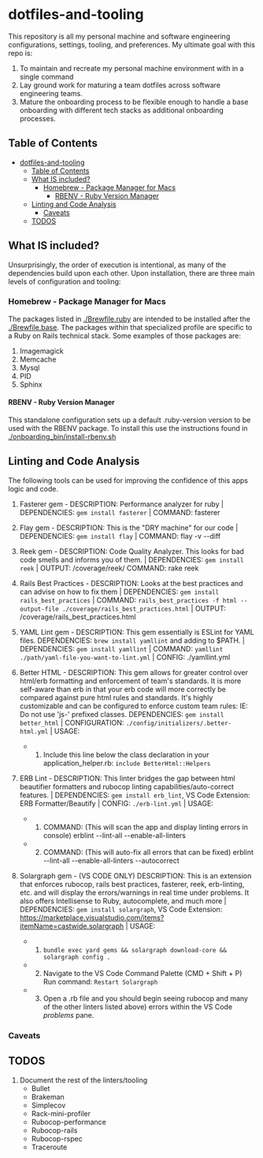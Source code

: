 # dotfiles-and-tooling

This repository is all my personal machine and software engineering
configurations, settings, tooling, and preferences. My ultimate goal with this
repo is:

1. To maintain and recreate my personal machine environment with in a single command
2. Lay ground work for maturing a team dotfiles across software engineering teams.
3. Mature the onboarding process to be flexible enough to handle a base
   onboarding with different tech stacks as additional onboarding processes.

## Table of Contents

- [dotfiles-and-tooling](#dotfiles-and-tooling)
  - [Table of Contents](#table-of-contents)
  - [What IS included?](#what-is-included)
    - [Homebrew - Package Manager for Macs](#homebrew---package-manager-for-macs)
      - [RBENV - Ruby Version Manager](#rbenv---ruby-version-manager)
  - [Linting and Code Analysis](#linting-and-code-analysis)
    - [Caveats](#caveats)
  - [TODOS](#todos)

## What IS included?

Unsurprisingly, the order of execution is intentional, as many of the
dependencies build upon each other. Upon installation, there are three main
levels of configuration and tooling:

### Homebrew - Package Manager for Macs

The packages listed in [./Brewfile.ruby](./Brewfile.ruby) are intended to be
installed after the [./Brewfile.base](./Brewfile.base). The packages within
that specialized profile are specific to a Ruby on Rails technical stack. Some
examples of those packages are:

1. Imagemagick
2. Memcache
3. Mysql
4. PID
5. Sphinx

#### RBENV - Ruby Version Manager

This standalone configuration sets up a default .ruby-version version to be used with the
RBENV package. To install this use the instructions found in [./onboarding_bin/install-rbenv.sh](./onboarding_bin/install-rbenv.sh)

## Linting and Code Analysis

The following tools can be used for improving the confidence of this apps logic and code.

1. Fasterer gem - DESCRIPTION: Performance analyzer for ruby | DEPENDENCIES:
   `gem install fasterer` | COMMAND: fasterer
2. Flay gem - DESCRIPTION: This is the "DRY machine" for our code |
   DEPENDENCIES: `gem install flay` | COMMAND: flay -v --diff
3. Reek gem - DESCRIPTION: Code Quality Analyzer. This looks for bad code smells
   and informs you of them. | DEPENDENCIES: `gem install reek` |
   OUTPUT: /coverage/reek/ COMMAND: rake reek
4. Rails Best Practices - DESCRIPTION: Looks at the best practices and can
   advise on how to fix them | DEPENDENCIES: `gem install rails_best_practices` | COMMAND: `rails_best_practices -f html --output-file ./coverage/rails_best_practices.html`
   | OUTPUT: /coverage/rails_best_practices.html
5. YAML Lint gem - DESCRIPTION: This gem essentially is ESLint for YAML files.
   DEPENDENCIES: `brew install yamllint` and adding to \$PATH. | DEPENDENCIES:
   `gem install yamllint` | COMMAND: `yamllint ./path/yaml-file-you-want-to-lint.yml` | CONFIG: ./yamllint.yml
6. Better HTML - DESCRIPTION: This gem allows for greater control over
   html/erb formatting and enforcement of team's standards. It is more
   self-aware than erb in that your erb code will more correctly be compared
   against pure html rules and standards. It's highly customizable and can be
   configured to enforce custom team rules: IE: Do not use 'js-' prefixed
   classes. DEPENDENCIES: `gem install better_html` | CONFIGURATION:
   `./config/initializers/.better-html.yml` | USAGE:
   - 1. Include this line below the class declaration in your
        application_helper.rb: `include BetterHtml::Helpers`
7. ERB Lint - DESCRIPTION: This linter bridges the gap between html
   beautifier formatters and rubocop linting capabilities/auto-correct features.
   | DEPENDENCIES: `gem install erb_lint`, VS Code Extension:
   ERB Formatter/Beautify | CONFIG: `./erb-lint.yml` | USAGE:

   - 1. COMMAND: (This will scan the app and display linting errors in console)
        erblint --lint-all --enable-all-linters
   - 2. COMMAND: (This will auto-fix all errors that can be fixed) erblint --lint-all --enable-all-linters --autocorrect

8. Solargraph gem - (VS CODE ONLY) DESCRIPTION: This is an extension that
   enforces rubocop, rails best practices, fasterer, reek, erb-linting, etc. and
   will display the errors/warnings in real time under problems. It also offers
   Intellisense to Ruby, autocomplete, and much more |
   DEPENDENCIES: `gem install solargraph`, VS Code Extension:
   <https://marketplace.visualstudio.com/items?itemName=castwide.solargraph> |
   USAGE:
   - 1. `bundle exec yard gems && solargraph download-core && solargraph config .`
   - 2. Navigate to the VS Code Command Palette (CMD + Shift + P) Run command:
        `Restart Solargraph`
   - 3. Open a .rb file and you should begin seeing rubocop and many of the other linters listed
        above) errors within the VS Code _problems_ pane.

### Caveats

## TODOS

1. Document the rest of the linters/tooling
   - Bullet
   - Brakeman
   - Simplecov
   - Rack-mini-profiler
   - Rubocop-performance
   - Rubocop-rails
   - Rubocop-rspec
   - Traceroute
